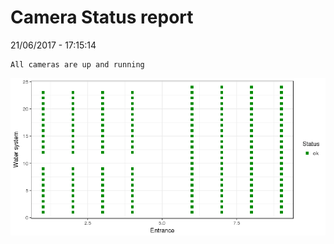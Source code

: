 Camera Status report
================
21/06/2017 - 17:15:14

    All cameras are up and running

![](camreport_files/figure-markdown_github/unnamed-chunk-2-1.png)
